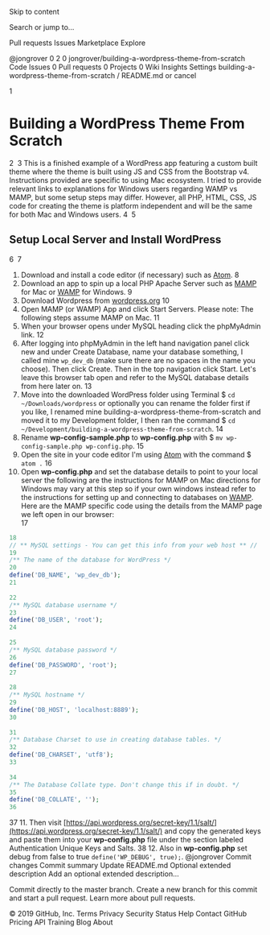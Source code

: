 Skip to content
 
Search or jump to…

Pull requests
Issues
Marketplace
Explore
 
@jongrover 
0
2 0 jongrover/building-a-wordpress-theme-from-scratch
 Code  Issues 0  Pull requests 0  Projects 0  Wiki  Insights  Settings
building-a-wordpress-theme-from-scratch
/
README.md
or cancel
  
1
# Building a WordPress Theme From Scratch
2
​
3
This is a finished example of a WordPress app featuring a custom built theme where the theme is built using JS and CSS from the Bootstrap v4. Instructions provided are specific to using Mac ecosystem. I tried to provide relevant links to explanations for Windows users regarding WAMP vs MAMP, but some setup steps may differ. However, all PHP, HTML, CSS, JS code for creating the theme is platform independent and will be the same for both Mac and Windows users.
4
​
5
## Setup Local Server and Install WordPress
6
​
7
1. Download and install a code editor (if necessary) such as [Atom](https://atom.io).
8
2. Download an app to spin up a local PHP Apache Server such as [MAMP](https://www.mamp.info/en/) for Mac or [WAMP](http://www.wampserver.com/en/) for Windows.
9
3. Download Wordpress from [wordpress.org](https://wordpress.org/)
10
4. Open MAMP (or WAMP) App and click Start Servers. Please note: The following steps assume MAMP on Mac.
11
5. When your browser opens under MySQL heading click the phpMyAdmin link.
12
6. After logging into phpMyAdmin in the left hand navigation panel click new and under Create Database, name your database something, I called mine `wp_dev_db` (make sure there are no spaces in the name you choose). Then click Create. Then in the top navigation click Start. Let's leave this browser tab open and refer to the MySQL database details from here later on.
13
7. Move into the downloaded WordPress folder using Terminal $ `cd ~/Downloads/wordpress` or optionally you can rename the folder first if you like, I renamed mine building-a-wordpress-theme-from-scratch and moved it to my Development folder, I then ran the command $ `cd ~/Development/building-a-wordpress-theme-from-scratch`.
14
8. Rename __wp-config-sample.php__ to __wp-config.php__ with $ `mv wp-config-sample.php wp-config.php`.
15
9. Open the site in your code editor I'm using [Atom](https://atom.io) with the command $ `atom .`
16
10. Open __wp-config.php__ and set the database details to point to your local server the following are the instructions for MAMP on Mac directions for Windows may vary at this step so if your own windows instead refer to the instructions for setting up and connecting to databases on [WAMP](http://forum.wampserver.com/list.php?2). Here are the MAMP specific code using the details from the MAMP page we left open in our browser:  
17
```php
18
// ** MySQL settings - You can get this info from your web host ** //
19
/** The name of the database for WordPress */
20
define('DB_NAME', 'wp_dev_db');
21
​
22
/** MySQL database username */
23
define('DB_USER', 'root');
24
​
25
/** MySQL database password */
26
define('DB_PASSWORD', 'root');
27
​
28
/** MySQL hostname */
29
define('DB_HOST', 'localhost:8889');
30
​
31
/** Database Charset to use in creating database tables. */
32
define('DB_CHARSET', 'utf8');
33
​
34
/** The Database Collate type. Don't change this if in doubt. */
35
define('DB_COLLATE', '');
36
```  
37
11. Then visit [https://api.wordpress.org/secret-key/1.1/salt/](https://api.wordpress.org/secret-key/1.1/salt/) and copy the generated keys and paste them into your __wp-config.php__ file under the section labeled Authentication Unique Keys and Salts.
38
12. Also in __wp-config.php__ set debug from false to true `define('WP_DEBUG', true);`.
@jongrover
Commit changes
Commit summary 
Update README.md
Optional extended description
Add an optional extended description…
 
  Commit directly to the master branch.
  Create a new branch for this commit and start a pull request. Learn more about pull requests.
 
© 2019 GitHub, Inc.
Terms
Privacy
Security
Status
Help
Contact GitHub
Pricing
API
Training
Blog
About
